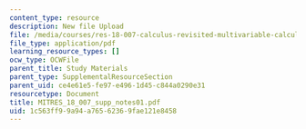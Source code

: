 ```yaml
---
content_type: resource
description: New file Upload
file: /media/courses/res-18-007-calculus-revisited-multivariable-calculus-fall-2011/1c563ff99a94a76562369fae121e8458_MITRES_18_007_supp_notes01.pdf
file_type: application/pdf
learning_resource_types: []
ocw_type: OCWFile
parent_title: Study Materials
parent_type: SupplementalResourceSection
parent_uid: ce4e61e5-fe97-e496-1d45-c844a0290e31
resourcetype: Document
title: MITRES_18_007_supp_notes01.pdf
uid: 1c563ff9-9a94-a765-6236-9fae121e8458
---
```

